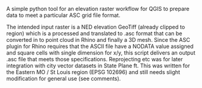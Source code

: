 
A simple python tool for an elevation raster workflow for QGIS to prepare data to meet a particular ASC grid file format. 

The intended input raster is a NED elevation GeoTiff (already clipped to region) which is a processed and translated to .asc format that can be converted in to point cloud in Rhino and finally a 3D mesh. Since the ASC plugin for Rhino requires that the ASCII file have a NODATA value assigned and square cells with single dimension for x/y, this script delivers an output .asc file that meets those specifications. Reprojecting etc was for later integration with city vector datasets in State Plane ft. This was written for the Eastern MO / St Louis region (EPSG 102696) and still needs slight modification for general use (see comments). 
